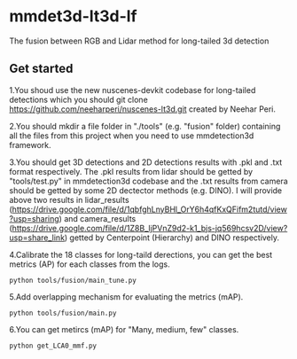 # mmdet3d-lt3d-lf
The fusion between RGB and Lidar method for long-tailed 3d detection

## Get started
1.You shoud use the new nuscenes-devkit codebase for long-tailed detections which you should git clone https://github.com/neeharperi/nuscenes-lt3d.git created by Neehar Peri.

2.You should mkdir a file folder in  "./tools" (e.g. "fusion" folder) containing all the files from this project when you need to use mmdetection3d framework.

3.You should get 3D detections and 2D detections results with .pkl and .txt format respectively. The .pkl results from lidar should be getted by "tools/test.py" in mmdetection3d codebase and the .txt results from camera should be getted by some 2D dectector methods (e.g. DINO). I will provide above two results in lidar_results (https://drive.google.com/file/d/1qbfghLnyBHl_OrY6h4qfKxQFifm2tutd/view?usp=sharing) and camera_results (https://drive.google.com/file/d/1Z8B_ljPVnZ9d2-k1_bjs-jq569hcsv2D/view?usp=share_link) getted by Centerpoint (Hierarchy) and DINO respectively.


4.Calibrate the 18 classes for long-taild derections, you can get the best metrics (AP) for each classes from the logs.

```shell
python tools/fusion/main_tune.py

```

5.Add overlapping mechanism for evaluating the metrics (mAP).

```shell
python tools/fusion/main.py
```

6.You can get metircs (mAP) for "Many, medium, few" classes.

```shell
python get_LCA0_mmf.py
```